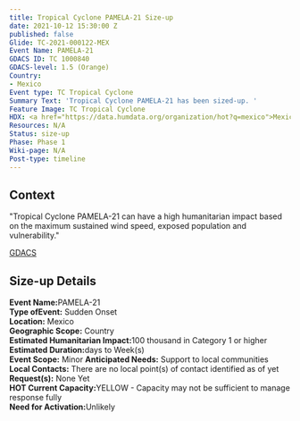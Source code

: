 ```yaml
---
title: Tropical Cyclone PAMELA-21 Size-up
date: 2021-10-12 15:30:00 Z
published: false
Glide: TC-2021-000122-MEX
Event Name: PAMELA-21
GDACS ID: TC 1000840
GDACS-level: 1.5 (Orange)
Country:
- Mexico
Event type: TC Tropical Cyclone
Summary Text: 'Tropical Cyclone PAMELA-21 has been sized-up. '
Feature Image: TC Tropical Cyclone
HDX: <a href="https://data.humdata.org/organization/hot?q=mexico">Mexico</a>
Resources: N/A
Status: size-up
Phase: Phase 1
Wiki-page: N/A
Post-type: timeline
---
```


<h2>Context</h2>

"Tropical Cyclone PAMELA-21 can have a high humanitarian impact based on the maximum sustained wind speed, exposed population and vulnerability."

<a href="https://www.gdacs.org/report.aspx?eventid=1000840&episodeid=4&eventtype=TC" target="_blank">GDACS</a>

<h2>Size-up Details</h2>

<strong>Event Name:</strong>PAMELA-21<br>
<strong>Type ofEvent:</strong> Sudden Onset<br>
<strong>Location:</strong> Mexico<br>
<strong>Geographic Scope:</strong>  Country<br>
<strong>Estimated Humanitarian Impact:</strong>100 thousand in Category 1 or higher <br>
<strong>Estimated Duration:</strong>days to Week(s)<br>
<strong>Event Scope:</strong> Minor<be>
<strong>Anticipated Needs:</strong> Support to local communities<br>
<strong>Local Contacts:</strong> There are no local point(s) of contact identified as of yet<br>
<strong>Request(s):</strong> None Yet<br>
<strong>HOT Current Capacity:</strong>YELLOW - Capacity may not be sufficient to manage response fully<br>
<strong>Need for Activation:</strong>Unlikely<br>
